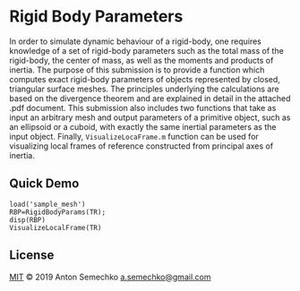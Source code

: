 # Rigid Body Parameters
In order to simulate dynamic behaviour of a rigid-body, one requires knowledge of a set of rigid-body parameters
such as the total mass of the rigid-body, the center of mass, as well as the moments and products of inertia.
The purpose of this submission is to provide a function which computes exact rigid-body parameters of objects 
represented by closed, triangular surface meshes. The principles underlying the calculations are based on the 
divergence theorem and are explained in detail in the attached .pdf document. This submission also includes two 
functions that take as input an arbitrary mesh and output parameters of a primitive object, such as an ellipsoid
or a cuboid, with exactly the same inertial parameters as the input object. Finally, `VisualizeLocaFrame.m` 
function can be used for visualizing local frames of reference constructed from principal axes of inertia.

## Quick Demo



	load('sample_mesh')
	RBP=RigidBodyParams(TR);
	disp(RBP)
	VisualizeLocalFrame(TR)

## License
[MIT] © 2019 Anton Semechko 
a.semechko@gmail.com

[MIT]: https://github.com/AntonSemechko/Rigid-Body-Parameters/blob/master/LICENSE.md
